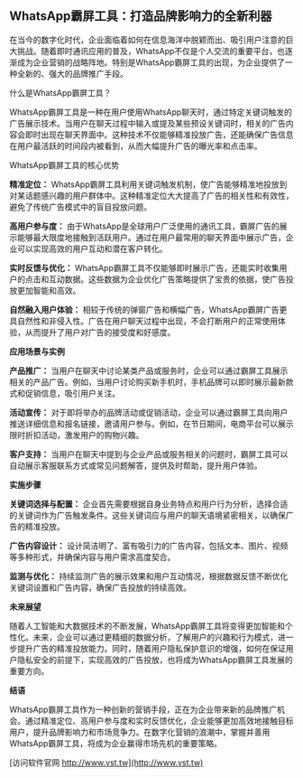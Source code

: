 ## **WhatsApp霸屏工具：打造品牌影响力的全新利器**

在当今的数字化时代，企业面临着如何在信息海洋中脱颖而出、吸引用户注意的巨大挑战。随着即时通讯应用的普及，WhatsApp不仅是个人交流的重要平台，也逐渐成为企业营销的战略阵地。特别是WhatsApp霸屏工具的出现，为企业提供了一种全新的、强大的品牌推广手段。

什么是WhatsApp霸屏工具？

WhatsApp霸屏工具是一种在用户使用WhatsApp聊天时，通过特定关键词触发的广告展示技术。当用户在聊天过程中输入或提及某些预设关键词时，相关的广告内容会即时出现在聊天界面中。这种技术不仅能够精准投放广告，还能确保广告信息在用户最活跃的时间段内被看到，从而大幅提升广告的曝光率和点击率。

WhatsApp霸屏工具的核心优势

**精准定位：**
WhatsApp霸屏工具利用关键词触发机制，使广告能够精准地投放到对某话题感兴趣的用户群体中。这种精准定位大大提高了广告的相关性和有效性，避免了传统广告模式中的盲目投放问题。

**高用户参与度：**
由于WhatsApp是全球用户广泛使用的通讯工具，霸屏广告的展示能够最大限度地接触到活跃用户。通过在用户最常用的聊天界面中展示广告，企业可以实现高效的用户互动和潜在客户转化。

**实时反馈与优化：**
WhatsApp霸屏工具不仅能够即时展示广告，还能实时收集用户的点击和互动数据。这些数据为企业优化广告策略提供了宝贵的依据，使广告投放更加智能和高效。

**自然融入用户体验：**
相较于传统的弹窗广告和横幅广告，WhatsApp霸屏广告更具自然性和非侵入性。广告在用户聊天过程中出现，不会打断用户的正常使用体验，从而提升了用户对广告的接受度和好感度。

**应用场景与实例**

**产品推广：**
当用户在聊天中讨论某类产品或服务时，企业可以通过霸屏工具展示相关的产品广告。例如，当用户讨论购买新手机时，手机品牌可以即时展示最新款式和促销信息，吸引用户关注。

**活动宣传：**
对于即将举办的品牌活动或促销活动，企业可以通过霸屏工具向用户推送详细信息和报名链接，邀请用户参与。例如，在节日期间，电商平台可以展示限时折扣活动，激发用户的购物兴趣。

**客户支持：**
当用户在聊天中提到与企业产品或服务相关的问题时，霸屏工具可以自动展示客服联系方式或常见问题解答，提供及时帮助，提升用户体验。

**实施步骤**

**关键词选择与配置：**
企业首先需要根据自身业务特点和用户行为分析，选择合适的关键词作为广告触发条件。这些关键词应与用户的聊天语境紧密相关，以确保广告的精准投放。

**广告内容设计：**
设计简洁明了、富有吸引力的广告内容，包括文本、图片、视频等多种形式，并确保内容与用户需求高度契合。

**监测与优化：**
持续监测广告的展示效果和用户互动情况，根据数据反馈不断优化关键词设置和广告内容，确保广告投放的持续高效。

**未来展望**

随着人工智能和大数据技术的不断发展，WhatsApp霸屏工具将变得更加智能和个性化。未来，企业可以通过更精细的数据分析，了解用户的兴趣和行为模式，进一步提升广告的精准投放能力。同时，随着用户隐私保护意识的增强，如何在保证用户隐私安全的前提下，实现高效的广告投放，也将成为WhatsApp霸屏工具发展的重要方向。

**结语**

WhatsApp霸屏工具作为一种创新的营销手段，正在为企业带来新的品牌推广机会。通过精准定位、高用户参与度和实时反馈优化，企业能够更加高效地接触目标用户，提升品牌影响力和市场竞争力。在数字化营销的浪潮中，掌握并善用WhatsApp霸屏工具，将成为企业赢得市场先机的重要策略。


[访问软件官网 http://www.vst.tw](http://www.vst.tw)
